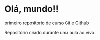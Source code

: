 # Olá, mundo!!
 primeiro repositorio de curso Git e Github

 Repositório criado durante uma aula ao vivo.

